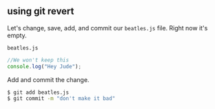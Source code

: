 ##  using git revert

Let's change, save, add, and commit our `beatles.js` file. Right now it's empty.

<p class="terminal"><code>beatles.js</code></p>

```javascript
//We won't keep this
console.log("Hey Jude");
```
Add and commit the change.

```bash
$ git add beatles.js
$ git commit -m "don't make it bad"
```